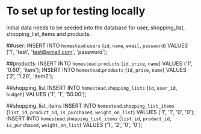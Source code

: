 # To set up for testing locally

Initial data needs to be seeded into the database for user, shopping_list, shopping_list_items and products.

##user:
INSERT INTO `homestead`.`users` (`id`, `name`, `email`, `password`) VALUES ('1', 'test', 'test@email.com', 'password');

##products:
INSERT INTO `homestead`.`products` (`id`, `price`, `name`) VALUES ('1', '0.60', 'item');
INSERT INTO `homestead`.`products` (`id`, `price`, `name`) VALUES ('2', '1.20', 'item2');


##shopping_list
INSERT INTO `homestead`.`shopping_lists` (`id`, `user_id`, `budget`) VALUES ('1', '1', '50.00');


##shopping_list_items
INSERT INTO `homestead`.`shopping_list_items` (`list_id`, `product_id`, `is_purchased`, `weight_on_list`) VALUES ('1', '1', '0', '0');
INSERT INTO `homestead`.`shopping_list_items` (`list_id`, `product_id`, `is_purchased`, `weight_on_list`) VALUES ('1', '2', '0', '0');


